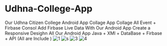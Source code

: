 # Udhna-College-App
Our Udhna Citizen College Android App
Collage App
Collage All Event + Firbase Consol Add
Firbase Live Data With Our Android App
Create a Responsive Desighn 
All Our Android App 
Java + XMl + DataBase + Firbase + API (All are Include )
![1](https://user-images.githubusercontent.com/61049331/154733489-736ddbc1-6532-4ff9-a50c-36bca78b3e8d.PNG)
![s](https://user-images.githubusercontent.com/61049331/154733494-0ee1e038-93c0-42c0-9d03-240631746eff.PNG)
![3](https://user-images.githubusercontent.com/61049331/154733497-5bba82fd-9d43-43a1-9fd1-d7f8f78e8b31.PNG)
![4](https://user-images.githubusercontent.com/61049331/154733499-642700fa-6c7a-4b25-addf-896b7a65a163.PNG)
